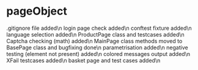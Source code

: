 # pageObject
.gitignore file added\n
login page check added\n
conftest fixture added\n
language selection added\n
ProductPage class and testcases added\n
Captcha checking (math) added\n
MainPage class methods moved to BasePage class and bugfixing done\n
parametrisation added\n
negative testing (element not present) added\n
colored messages output added\n
XFail testcases added\n
basket page and test cases added\n


